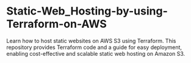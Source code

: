 # Static-Web_Hosting-by-using-Terraform-on-AWS
Learn how to host static websites on AWS S3 using Terraform. This repository provides Terraform code and a guide for easy deployment, enabling cost-effective and scalable static web hosting on Amazon S3.
